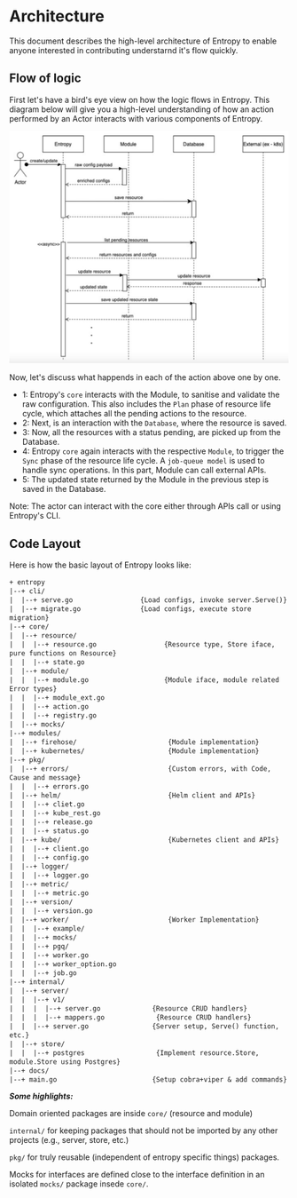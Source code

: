 # Architecture

This document describes the high-level architecture of Entropy to enable anyone interested in contributing understarnd it's flow quickly.

## Flow of logic

First let's have a bird's eye view on how the logic flows in Entropy. This diagram below will give you a high-level understanding of how an action performed by an Actor interacts with various components of Entropy.

![](architecture.png)

Now, let's discuss what happends in each of the action above one by one.

 - 1: Entropy's `core` interacts with the Module, to sanitise and validate the raw configuration. This also includes the `Plan` phase of resource life cycle, which attaches all the pending actions to the resource.
 - 2: Next, is an interaction with the `Database`, where the resource is saved.
 - 3: Now, all the resources with a status pending, are picked up from the Database.
 - 4: Entropy `core` again interacts with the respective `Module`, to trigger the `Sync` phase of the resource life cycle. A `job-queue model` is used to handle sync operations. In this part, Module can call external APIs.
 - 5: The updated state returned by the Module in the previous step is saved in the Database. 

Note: The actor can interact with the core either through APIs call or using Entropy's CLI.

## Code Layout

Here is how the basic layout of Entropy looks like:

```
+ entropy
|--+ cli/
|  |--+ serve.go                 {Load configs, invoke server.Serve()}
|  |--+ migrate.go               {Load configs, execute store migration}
|--+ core/
|  |--+ resource/
|  |  |--+ resource.go                 {Resource type, Store iface, pure functions on Resource}
|  |  |--+ state.go                  
|  |--+ module/
|  |  |--+ module.go                   {Module iface, module related Error types}
|  |  |--+ module_ext.go
|  |  |--+ action.go  
|  |  |--+ registry.go     
|  |--+ mocks/            
|--+ modules/
|  |--+ firehose/                       {Module implementation}
|  |--+ kubernetes/                     {Module implementation}
|--+ pkg/
|  |--+ errors/                         {Custom errors, with Code, Cause and message}
|  |  |--+ errors.go 
|  |--+ helm/                           {Helm client and APIs}
|  |  |--+ cliet.go 
|  |  |--+ kube_rest.go 
|  |  |--+ release.go 
|  |  |--+ status.go 
|  |--+ kube/                           {Kubernetes client and APIs}
|  |  |--+ client.go 
|  |  |--+ config.go 
|  |--+ logger/
|  |  |--+ logger.go 
|  |--+ metric/
|  |  |--+ metric.go 
|  |--+ version/
|  |  |--+ version.go 
|  |--+ worker/                         {Worker Implementation}
|  |  |--+ example/
|  |  |--+ mocks/
|  |  |--+ pgq/
|  |  |--+ worker.go
|  |  |--+ worker_option.go
|  |  |--+ job.go  
|--+ internal/
|  |--+ server/
|  |  |--+ v1/
|  |  |  |--+ server.go             {Resource CRUD handlers}
|  |  |  |--+ mappers.go             {Resource CRUD handlers}
|  |  |--+ server.go                {Server setup, Serve() function, etc.}
|  |--+ store/
|  |  |--+ postgres                  {Implement resource.Store, module.Store using Postgres}
|--+ docs/
|--+ main.go                        {Setup cobra+viper & add commands}

```

***Some highlights:***

Domain oriented packages are inside `core/` (resource and module)

`internal/` for keeping packages that should not be imported by any other projects (e.g., server, store, etc.)

`pkg/` for truly reusable (independent of entropy specific things) packages.

Mocks for interfaces are defined close to the interface definition in an isolated `mocks/` package insede `core/`.